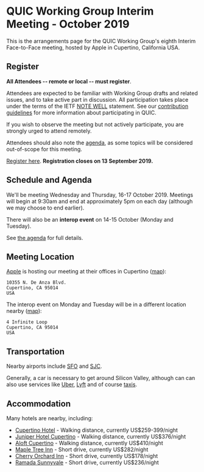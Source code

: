 # QUIC Working Group Interim Meeting - October 2019

This is the arrangements page for the QUIC Working Group's eighth Interim Face-to-Face meeting,
hosted by Apple in Cupertino, California USA.


## Register

**All Attendees -- remote or local -- must register**.

Attendees are expected to be familiar with Working Group drafts and related issues, and to take active part in discussion. All participation takes place under the terms of the IETF [NOTE WELL](https://www.ietf.org/about/note-well.html) statement. See our [contribution guidelines](https://github.com/quicwg/base-drafts/blob/master/CONTRIBUTING.md) for more information about participating in QUIC.

If you wish to observe the meeting but not actively participate, you are strongly urged to attend remotely.

Attendees should also note the [agenda](agenda.md), as some topics will be considered out-of-scope for this meeting.

[Register here](https://forms.gle/MDNHUW49qEoYiTGf9). **Registration closes on 13 September 2019.**


## Schedule and Agenda

We'll be meeting Wednesday and Thursday, 16-17 October 2019. Meetings will begin at 9:30am and end
at approximately 5pm on each day (although we may choose to end earlier).

There will also be an **interop event** on 14-15 October (Monday and Tuesday).

See [the agenda](agenda.md) for full details.


## Meeting Location

[Apple](https://apple.com/) is hosting our meeting at their offices in Cupertino 
([map](https://duckduckgo.com/?q=10355+N.+De+Anza+Blvd.+Cupertino%2C+CA+95014&t=osx&ia=maps&iaxm=maps)):

    10355 N. De Anza Blvd.
    Cupertino, CA 95014
    USA

The interop event on Monday and Tuesday will be in a different location nearby ([map](https://duckduckgo.com/?q=4+Infinite+Loop+Cupertino%2C+CA+95014&t=osx&ia=maps&iaxm=maps&strict_bbox=0&bbox=37.341774956134316%2C-122.04414088950196%2C37.315225645604386%2C-122.02182491049805)):

    4 Infinite Loop
    Cupertino, CA 95014
    USA


## Transportation

Nearby airports include [SFO](http://flysfo.com) and [SJC](https://www.flysanjose.com).

Generally, a car is necessary to get around Silicon Valley, although can can also use services like [Uber](https://www.uber.com), [Lyft](https://www.lyft.com) and of course [taxis](https://www.siliconvalleyyellowtaxi.com/#!).


## Accommodation

Many hotels are nearby, including:

* [Cupertino Hotel](https://www.cupertino-hotel.com) - Walking distance, currently US$259-399/night
* [Juniper Hotel Cupertino](https://curiocollection3.hilton.com/en/hotels/california/juniper-hotel-cupertino-curio-collection-by-hilton-SJCCCQQ/index.html) - Walking distance, currently US$376/night
* [Aloft Cupertino](https://www.marriott.com/hotels/travel/sjcup-aloft-cupertino/) - Walking distance, currently US$410/night
* [Maple Tree Inn](https://www.mapletreeinn.com) - Short drive, currently US$282/night
* [Cherry Orchard Inn](http://www.cherryorchardinn.com) - Short drive, currently US$178/night
* [Ramada Sunnyvale](https://www.wyndhamhotels.com/ramada/sunnyvale-california/ramada-silicon-valley/overview) - Short drive, currently US$236/night

 
